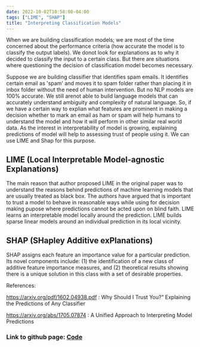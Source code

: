 ```yaml
---
date: 2022-10-02T10:58:08-04:00
tags: ["LIME", "SHAP"]
title: "Interpreting Classification Models"
---
```


When we are building classification models; we are most of the time concerned about the performance criteria (how accurate the model is to classify the output labels). We donot look for explanations as to why it decided to classify the input to a certain class. But there are situations where questioning the decision of classification model becomes necessary.

Suppose we are building classifier that identifies spam emails. It identifies certain email as 'spam' and moves it to spam folder rather than placing it in inbox folder without the need of human intervention. But no NLP models are 100% accurate. We still arenot able to build language models that can accurately understand ambiguity and complexity of natural language. So, if we have a certain way to explian what features are prominent in making a decision whether to mark an email as ham or spam will help humans to understand the model and how it will perform in other similar real world data.  As the interest in interpretability of model is growing, explaining predictions of model will help to assessing trust of people using it. We can use LIME and Shap for this purpose.


## LIME (Local Interpretable Model-agnostic Explanations)

The main reason that author proposed LIME in the original paper was to understand the reasons behind predictions of machine learning models that are usually treated as black box. The authors have argued that is important to trust a model to behave in reasonable ways while using for decision making pupose where predictions cannot be acted upon on blind faith. LIME  learns an interpretable model locally around the prediction.  LIME builds sparse linear models around an individual prediction in its local vicinity.


## SHAP (SHapley Additive exPlanations)

SHAP assigns each feature an importance value for a particular prediction. Its novel components include: (1) the identification of a new class of additive feature importance measures, and (2) theoretical results showing there is a unique solution in this class with a set of desirable properties.


References:

https://arxiv.org/pdf/1602.04938.pdf : Why Should I Trust You?”
Explaining the Predictions of Any Classifier

https://arxiv.org/abs/1705.07874 : A Unified Approach to Interpreting Model Predictions


### Link to github page: [Code](https://github.com/shikshya1/NLP/tree/main/Interpreting%20classification%20models)
